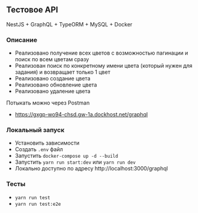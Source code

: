 
## Тестовое API

NestJS + GraphQL + TypeORM + MySQL + Docker

### Описание

- Реализовано получение всех цветов с возможностью пагинации и поиск по всем цветам сразу
- Реализован поиск по конкретному имени цвета (который нужен для задания) и возвращает только 1 цвет
- Реализовано создание цвета
- Реализовано обновление цвета
- Реализовано удаление цвета

Потыкать можно через Postman
- https://gxgp-wo94-chsd.gw-1a.dockhost.net/graphql

### Локальный запуск

- Установить зависимости
- Создать `.env` файл
- Запустить `docker-compose up -d --build`
- Запустить `yarn run start:dev` или `yarn run dev`
- Локально доступно по адресу http://localhost:3000/graphql

### Тесты

- `yarn run test`
- `yarn run test:e2e`